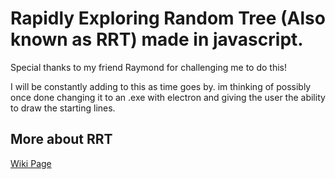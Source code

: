 # Rapidly Exploring Random Tree (Also known as RRT) made in javascript.

Special thanks to my friend Raymond for challenging me to do this!

I will be constantly adding to this as time goes by.
im thinking of possibly once done changing it to an .exe with electron and giving the user the ability to draw the starting lines.

## More about RRT
[Wiki Page](https://en.wikipedia.org/wiki/Rapidly-exploring_random_tree)
